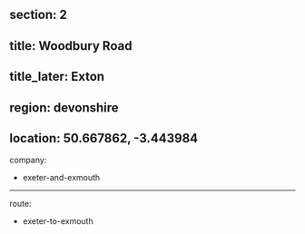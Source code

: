 ﻿section: 2
----
title: Woodbury Road
----
title_later: Exton
----
region: devonshire
----
location: 50.667862, -3.443984
----
company:
- exeter-and-exmouth
----
route:
- exeter-to-exmouth
